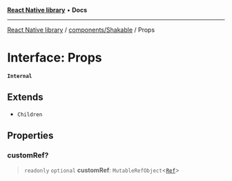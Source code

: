 [**React Native library**](../../../index.md) • **Docs**

***

[React Native library](../../../modules.md) / [components/Shakable](../index.md) / Props

# Interface: Props

**`Internal`**

## Extends

- `Children`

## Properties

### customRef?

> `readonly` `optional` **customRef**: `MutableRefObject`\<[`Ref`](Ref.md)\>
